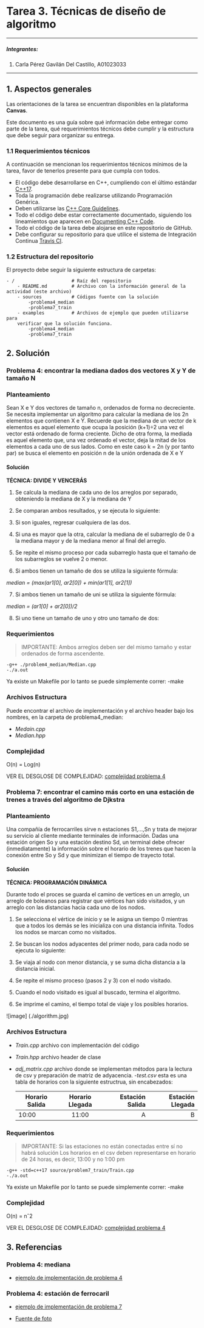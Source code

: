 # Tarea 3. Técnicas de diseño de algoritmo

---

##### Integrantes:
1. Carla Pérez Gavilán Del Castillo, A01023033

---
## 1. Aspectos generales

Las orientaciones de la tarea se encuentran disponibles en la plataforma **Canvas**.

Este documento es una guía sobre qué información debe entregar como parte de la tarea, qué requerimientos técnicos debe cumplir y la estructura que debe seguir para organizar su entrega.


### 1.1 Requerimientos técnicos

A continuación se mencionan los requerimientos técnicos mínimos de la tarea, favor de tenerlos presente para que cumpla con todos.

* El código debe desarrollarse en C++, cumpliendo con el último estándar [C++17](https://isocpp.org/std/the-standard).
* Toda la programación debe realizarse utilizando Programación Genérica.
* Deben utilizarse las [C++ Core Guidelines](https://github.com/isocpp/CppCoreGuidelines/blob/master/CppCoreGuidelines.md).
* Todo el código debe estar correctamente documentado, siguiendo los lineamientos que aparecen en [Documenting C++ Code](https://developer.lsst.io/cpp/api-docs.html).
* Todo el código de la tarea debe alojarse en este repositorio de GitHub.
* Debe configurar su repositorio para que utilice el sistema de Integración Continua [Travis CI](https://travis-ci.org/).

### 1.2 Estructura del repositorio

El proyecto debe seguir la siguiente estructura de carpetas:
```
- / 			        # Raíz del repositorio
    - README.md			# Archivo con la información general de la actividad (este archivo)
    - sources  			# Códigos fuente con la solución
        -problema4_median
        -problema7_train
    - examples			# Archivos de ejemplo que pueden utilizarse para 
    verificar que la solución funciona.
        -problema4_median
        -problema7_train
```

## 2. Solución

### Problema 4: encontrar la mediana dados dos vectores X y Y de tamaño N

### Planteamiento

Sean X e Y dos vectores de tamaño n, ordenados de forma no decreciente. Se necesita implementar un algoritmo para calcular la mediana de los 2n elementos que contienen X e Y. Recuerde que la mediana de un vector de k elementos es aquel elemento que ocupa la posición (k+1)÷2 una vez el vector está ordenado de forma creciente. Dicho de otra forma, la mediada es aquel elemento que, una vez ordenado el vector, deja la mitad de los elementos a cada uno de sus lados. Como en este caso k = 2n (y por tanto par) se busca el elemento en posición n de la unión ordenada de X e Y

#### Solución

**TÉCNICA: DIVIDE Y VENCERÁS**

1. Se calcula la mediana de cada uno de los arreglos por separado, obteniendo la mediana de X y la mediana de Y

2. Se comparan ambos resultados, y se ejecuta lo siguiente: 

3. Si son iguales, regresar cualquiera de las dos. 

4. Si una es mayor que la otra, calcular la mediana de el subarreglo de 0 a la mediana mayor y de la mediana menor al final del arreglo. 

5. Se repite el mismo proceso por cada subarreglo hasta que el tamaño de los subarreglos se vuelve 2 o menor. 

6. Si ambos tienen un tamaño de dos se utiliza la siguiente fórmula: 

*median = (max(ar1[0], ar2[0]) + min(ar1[1], ar2[1])*

7. Si ambos tienen un tamaño de uni se utiliza la siguiente fórmula: 

*median = (ar1[0] + ar2[0])/2*

8. Si uno tiene un tamaño de uno y otro uno tamaño de dos:

### Requerimientos

> IMPORTANTE: Ambos arreglos deben ser del mismo tamaño y estar ordenados de forma ascendente. 

	-g++ ./problem4_median/Median.cpp
	-./a.out

Ya existe un Makefile por lo tanto se puede simplemente correr:
    -make

### Archivos Estructura 

Puede encontrar el archivo de implementación y el archivo header bajo los nombres, en la carpeta de problema4_median: 
- *Medain.cpp*
- *Median.hpp*

### Complejidad 
O(n) = Log(n)

VER EL DESGLOSE DE COMPLEJIDAD: 
[complejidad problema 4](./sources/problem4_median/Complejidad_4.pdf)


### Problema 7: encontrar el camino más corto en una estación de trenes a través del algoritmo de Djkstra

### Planteamiento
Una compañía de ferrocarriles sirve n estaciones S1,...,Sn y trata de mejorar su servicio al cliente mediante terminales de información. Dadas una estación origen So y una estación destino Sd, un terminal debe ofrecer (inmediatamente) la información sobre el horario de los trenes que hacen la conexión entre So y Sd y que minimizan el tiempo de trayecto total.

#### Solución

**TÉCNICA: PROGRAMACIÓN DINÁMICA**

Durante todo el proces se guarda el camino de vertices en un arreglo, un arreglo de boleanos para registrar que vértices han sido visitados, y un arreglo con las distancias hacia cada uno de los nodos. 

1. Se selecciona el vértice de inicio y se le asigna un tiempo 0 mientras que a todos los demás se les inicializa con una distancia infinita. Todos los nodos se marcan como no visitados. 

2. Se buscan los nodos adyacentes del primer nodo, para cada nodo se ejecuta lo siguiente: 

3. Se viaja al nodo con menor distancia, y se suma dicha distancia a la distancia inicial. 

5. Se repite el mismo proceso (pasos 2 y 3) con el nodo visitado. 

6. Cuando el nodo visitado es igual al buscado, termina el algoritmo. 

7. Se imprime el camino, el tiempo total de viaje y los posibles horarios.


![image] (./algorithm.jpg)


### Archivos Estructura 

- *Train.cpp* archivo con implementación del código
- *Train.hpp* archivo header de clase
- *adj_matrix.cpp* archivo donde se implementan métodos para la lectura de csv y preparación de matriz de adyacencia. 
-*test.csv* esta es una tabla de horarios con la siguiente estructrua, sin encabezados:


    | Horario Salida    | Horario Llegada  | Estación Salida  | Estación Llegada|
    | ------------------|:----------------:| ----------------:|----------------:|
    | 10:00             |11:00             | A                | B               |
### Requerimientos

> IMPORTANTE: 
    Si las estaciones no están conectadas entre sí no habrá solución 
    Los horarios en el csv deben representarse en horario de 24 horas, es decir, 13:00 y no 1:00 pm

	-g++ -std=c++17 source/problem7_train/Train.cpp
	-./a.out

Ya existe un Makefile por lo tanto se puede simplemente correr:
    -make

### Complejidad 
O(n) = nˆ2

VER EL DESGLOSE DE COMPLEJIDAD: 
[complejidad problema 4](./sources/problem7_train/Complejidad_7.pdf)


## 3. Referencias

### Problema 4: mediana

* [ejemplo de implementación de problema 4](https://www.geeksforgeeks.org/median-of-two-sorted-arrays/)

### Problema 4: estación de ferrocaril 

* [ejemplo de implementación de problema 7](https://www.geeksforgeeks.org/printing-paths-dijkstras-shortest-path-algorithm/)

* [Fuente de foto](https://www.programiz.com/dsa/dijkstra-algorithm)





